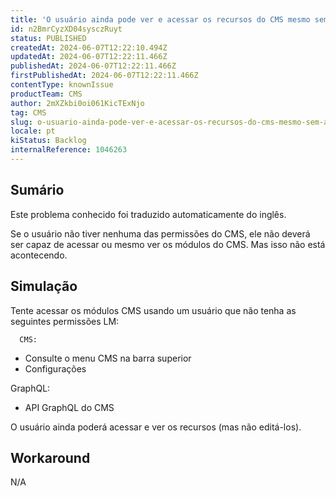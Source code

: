 ```yaml
---
title: 'O usuário ainda pode ver e acessar os recursos do CMS mesmo sem a permissão correta'
id: n2BmrCyzXD04sysczRuyt
status: PUBLISHED
createdAt: 2024-06-07T12:22:10.494Z
updatedAt: 2024-06-07T12:22:11.466Z
publishedAt: 2024-06-07T12:22:11.466Z
firstPublishedAt: 2024-06-07T12:22:11.466Z
contentType: knownIssue
productTeam: CMS
author: 2mXZkbi0oi061KicTExNjo
tag: CMS
slug: o-usuario-ainda-pode-ver-e-acessar-os-recursos-do-cms-mesmo-sem-a-permissao-correta
locale: pt
kiStatus: Backlog
internalReference: 1046263
---
```


## Sumário

<div class="alert alert-info">
  <p>Este problema conhecido foi traduzido automaticamente do inglês.</p>
</div>


Se o usuário não tiver nenhuma das permissões do CMS, ele não deverá ser capaz de acessar ou mesmo ver os módulos do CMS. Mas isso não está acontecendo.

## Simulação


Tente acessar os módulos CMS usando um usuário que não tenha as seguintes permissões LM:

      CMS:

- Consulte o menu CMS na barra superior
- Configurações

GraphQL:
- API GraphQL do CMS

O usuário ainda poderá acessar e ver os recursos (mas não editá-los).



## Workaround


N/A






